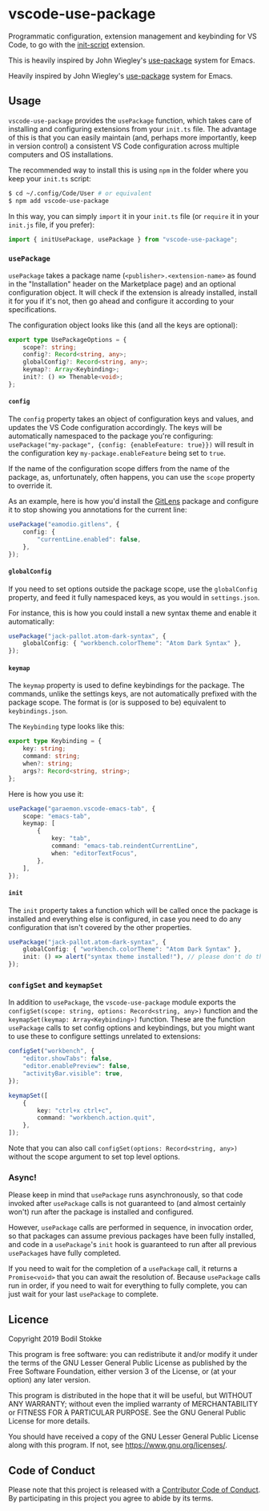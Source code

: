 # vscode-use-package

Programmatic configuration, extension management and keybinding for VS Code, to go with the
[init-script](https://github.com/bodil/vscode-init-script) extension.

This is heavily inspired by John Wiegley's [use-package](https://github.com/jwiegley/use-package)
system for Emacs.

Heavily inspired by John Wiegley's [use-package](https://github.com/jwiegley/use-package) system for
Emacs.

## Usage

`vscode-use-package` provides the `usePackage` function, which takes care of installing and
configuring extensions from your `init.ts` file. The advantage of this is that you can easily
maintain (and, perhaps more importantly, keep in version control) a consistent VS Code configuration
across multiple computers and OS installations.

The recommended way to install this is using `npm` in the folder where you keep your `init.ts`
script:

```sh
$ cd ~/.config/Code/User # or equivalent
$ npm add vscode-use-package
```

In this way, you can simply `import` it in your `init.ts` file (or `require` it in your `init.js`
file, if you prefer):

```js
import { initUsePackage, usePackage } from "vscode-use-package";
```

### `usePackage`

`usePackage` takes a package name (`<publisher>.<extension-name>` as found in the "Installation"
header on the Marketplace page) and an optional configuration object. It will check if the extension
is already installed, install it for you if it's not, then go ahead and configure it according to
your specifications.

The configuration object looks like this (and all the keys are optional):

```typescript
export type UsePackageOptions = {
    scope?: string;
    config?: Record<string, any>;
    globalConfig?: Record<string, any>;
    keymap?: Array<Keybinding>;
    init?: () => Thenable<void>;
};
```

#### `config`

The `config` property takes an object of configuration keys and values, and updates the VS Code
configuration accordingly. The keys will be automatically namespaced to the package you're
configuring: `usePackage("my-package", {config: {enableFeature: true}})` will result in the
configuration key `my-package.enableFeature` being set to `true`.

If the name of the configuration scope differs from the name of the package, as, unfortunately,
often happens, you can use the `scope` property to override it.

As an example, here is how you'd install the
[GitLens](https://marketplace.visualstudio.com/items?itemName=eamodio.gitlens) package and configure
it to stop showing you annotations for the current line:

```typescript
usePackage("eamodio.gitlens", {
    config: {
        "currentLine.enabled": false,
    },
});
```

#### `globalConfig`

If you need to set options outside the package scope, use the `globalConfig` property, and feed it
fully namespaced keys, as you would in `settings.json`.

For instance, this is how you could install a new syntax theme and enable it automatically:

```typescript
usePackage("jack-pallot.atom-dark-syntax", {
    globalConfig: { "workbench.colorTheme": "Atom Dark Syntax" },
});
```

#### `keymap`

The `keymap` property is used to define keybindings for the package. The commands, unlike the
settings keys, are not automatically prefixed with the package scope. The format is (or is supposed
to be) equivalent to `keybindings.json`.

The `Keybinding` type looks like this:

```typescript
export type Keybinding = {
    key: string;
    command: string;
    when?: string;
    args?: Record<string, string>;
};
```

Here is how you use it:

```typescript
usePackage("garaemon.vscode-emacs-tab", {
    scope: "emacs-tab",
    keymap: [
        {
            key: "tab",
            command: "emacs-tab.reindentCurrentLine",
            when: "editorTextFocus",
        },
    ],
});
```

#### `init`

The `init` property takes a function which will be called once the package is installed and
everything else is configured, in case you need to do any configuration that isn't covered by the
other properties.

```typescript
usePackage("jack-pallot.atom-dark-syntax", {
    globalConfig: { "workbench.colorTheme": "Atom Dark Syntax" },
    init: () => alert("syntax theme installed!"), // please don't do this, though
});
```

### `configSet` and `keymapSet`

In addition to `usePackage`, the `vscode-use-package` module exports the
`configSet(scope: string, options: Record<string, any>)` function and the
`keymapSet(keymap: Array<Keybinding>)` function. These are the function `usePackage` calls to set
config options and keybindings, but you might want to use these to configure settings unrelated to
extensions:

```typescript
configSet("workbench", {
    "editor.showTabs": false,
    "editor.enablePreview": false,
    "activityBar.visible": true,
});

keymapSet([
    {
        key: "ctrl+x ctrl+c",
        command: "workbench.action.quit",
    },
]);
```

Note that you can also call `configSet(options: Record<string, any>)` without the scope argument to
set top level options.

### Async!

Please keep in mind that `usePackage` runs asynchronously, so that code invoked after `usePackage`
calls is not guaranteed to (and almost certainly won't) run after the package is installed and
configured.

However, `usePackage` calls are performed in sequence, in invocation order, so that packages can
assume previous packages have been fully installed, and code in a `usePackage`'s `init` hook is
guaranteed to run after all previous `usePackage`s have fully completed.

If you need to wait for the completion of a `usePackage` call, it returns a `Promise<void>` that you
can await the resolution of. Because `usePackage` calls run in order, if you need to wait for
everything to fully complete, you can just wait for your last `usePackage` to complete.

## Licence

Copyright 2019 Bodil Stokke

This program is free software: you can redistribute it and/or modify it under the terms of the GNU
Lesser General Public License as published by the Free Software Foundation, either version 3 of the
License, or (at your option) any later version.

This program is distributed in the hope that it will be useful, but WITHOUT ANY WARRANTY; without
even the implied warranty of MERCHANTABILITY or FITNESS FOR A PARTICULAR PURPOSE. See the GNU
General Public License for more details.

You should have received a copy of the GNU Lesser General Public License along with this program. If
not, see https://www.gnu.org/licenses/.

## Code of Conduct

Please note that this project is released with a [Contributor Code of Conduct][coc]. By
participating in this project you agree to abide by its terms.

[coc]: https://github.com/bodil/vscode-init-script/blob/master/CODE_OF_CONDUCT.md
